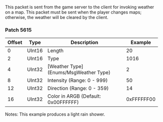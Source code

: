 This packet is sent from the game server to the client for invoking weather on a map. This packet must be sent when the player changes maps; otherwise, the weather will be cleared by the client. 

### Patch 5615

| Offset | Type | Description | Example |
| -------- | -------- | -------- | -------- |
| 0 | UInt16 | Length | 20 |
| 2 | UInt16 | Type | 1016 |
| 4 | UInt32 | [Weather Type](Enums/MsgWeather Type) | 2 |
| 8 | UInt32 | Intensity (Range: 0 - 999) | 50 |
| 12 | UInt32 | Direction (Range: 0 - 359) | 14 |
| 16 | UInt32 | Color in ARGB (Default: 0x00FFFFFF) | 0xFFFFFF00 |

Notes: This example produces a light rain shower.
